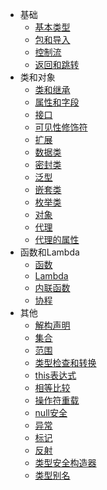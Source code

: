 * 基础
    * [基本类型](basics/00_basic-types.md)
    * [包和导入](basics/01_packages-and-imports.md)
    * [控制流](basics/02_control-flow.md)
    * [返回和跳转](basics/03_returns-and-jumps.md)
* 类和对象
    * [类和继承](classes-and-objects/00_classes-and-inheritance.md)
    * [属性和字段](classes-and-objects/01_properties-and-fields.md)
    * [接口](classes-and-objects/02_interfaces.md)
    * [可见性修饰符](classes-and-objects/03_visibility-modifiers.md)
    * [扩展](classes-and-objects/04_extensions.md)
    * [数据类](classes-and-objects/05_data-classes.md)
    * [密封类](classes-and-objects/06_sealed-classes.md)
    * [泛型](classes-and-objects/07_generics.md)
    * [嵌套类](classes-and-objects/08_nested-classes.md)
    * [枚举类](classes-and-objects/09_enum-classes.md)
    * [对象](classes-and-objects/10_objects.md)
    * [代理](classes-and-objects/11_delegation.md)
    * [代理的属性](classes-and-objects/12_delegated-properties.md)
* 函数和Lambda
    * [函数](functions-and-lambdas/01_functions.md)
    * [Lambda](functions-and-lambdas/02_lambdas.md)
    * [内联函数](functions-and-lambdas/03_inline-functions.md)
    * [协程](functions-and-lambdas/04_coroutines.md)
* 其他
    * [解构声明](other/00_destructuring-declarations.md)
    * [集合](other/01_collections.md)
    * [范围](other/02_ranges.md)
    * [类型检查和转换](other/03_type-checks-and-casts.md)
    * [this表达式](other/04_this-expressions.md)
    * [相等比较](other/05_equality.md)
    * [操作符重载](other/06_operator-overloading.md)
    * [null安全](other/07_null-safety.md)
    * [异常](other/08_exceptions.md)
    * [标记](other/09_annotations.md)
    * [反射](other/10_reflection.md)
    * [类型安全构造器](other/11_type-safe-builders.md)
    * [类型别名](other/12_type-aliases.md)
